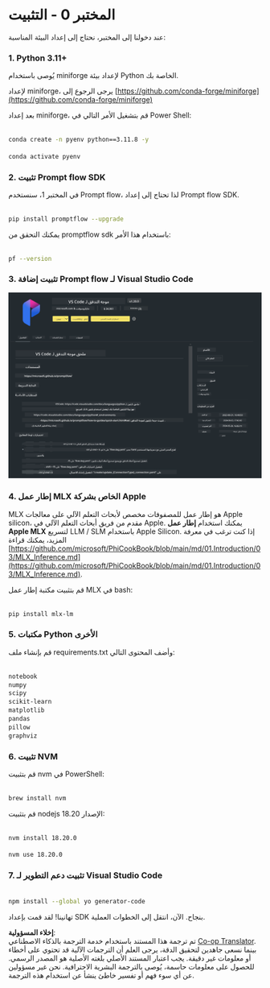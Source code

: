 <!--
CO_OP_TRANSLATOR_METADATA:
{
  "original_hash": "4b16264917d9b93169745d92b8ce8c65",
  "translation_date": "2025-03-27T12:14:46+00:00",
  "source_file": "md\\02.Application\\02.Code\\Phi3\\VSCodeExt\\HOL\\Apple\\01.Installations.md",
  "language_code": "ar"
}
-->
# **المختبر 0 - التثبيت**

عند دخولنا إلى المختبر، نحتاج إلى إعداد البيئة المناسبة:

### **1. Python 3.11+**

يُوصى باستخدام miniforge لإعداد بيئة Python الخاصة بك.

لإعداد miniforge، يرجى الرجوع إلى [https://github.com/conda-forge/miniforge](https://github.com/conda-forge/miniforge)

بعد إعداد miniforge، قم بتشغيل الأمر التالي في Power Shell:

```bash

conda create -n pyenv python==3.11.8 -y

conda activate pyenv

```

### **2. تثبيت Prompt flow SDK**

في المختبر 1، سنستخدم Prompt flow، لذا تحتاج إلى إعداد Prompt flow SDK.

```bash

pip install promptflow --upgrade

```

يمكنك التحقق من promptflow sdk باستخدام هذا الأمر:

```bash

pf --version

```

### **3. تثبيت إضافة Prompt flow لـ Visual Studio Code**

![pf](../../../../../../../../../translated_images/pf_ext.fa065f22e1ee3e67157662d8be5241f346ddd83744045e3406d92b570e8d8b36.ar.png)

### **4. إطار عمل MLX الخاص بشركة Apple**

MLX هو إطار عمل للمصفوفات مخصص لأبحاث التعلم الآلي على معالجات Apple silicon، مقدم من فريق أبحاث التعلم الآلي في Apple. يمكنك استخدام **إطار عمل Apple MLX** لتسريع LLM / SLM باستخدام Apple Silicon. إذا كنت ترغب في معرفة المزيد، يمكنك قراءة [https://github.com/microsoft/PhiCookBook/blob/main/md/01.Introduction/03/MLX_Inference.md](https://github.com/microsoft/PhiCookBook/blob/main/md/01.Introduction/03/MLX_Inference.md).

قم بتثبيت مكتبة إطار عمل MLX في bash:

```bash

pip install mlx-lm

```

### **5. مكتبات Python الأخرى**

قم بإنشاء ملف requirements.txt وأضف المحتوى التالي:

```txt

notebook
numpy 
scipy 
scikit-learn 
matplotlib 
pandas 
pillow 
graphviz

```

### **6. تثبيت NVM**

قم بتثبيت nvm في PowerShell:

```bash

brew install nvm

```

قم بتثبيت nodejs الإصدار 18.20:

```bash

nvm install 18.20.0

nvm use 18.20.0

```

### **7. تثبيت دعم التطوير لـ Visual Studio Code**

```bash

npm install --global yo generator-code

```

تهانينا! لقد قمت بإعداد SDK بنجاح. الآن، انتقل إلى الخطوات العملية.

**إخلاء المسؤولية**:  
تم ترجمة هذا المستند باستخدام خدمة الترجمة بالذكاء الاصطناعي [Co-op Translator](https://github.com/Azure/co-op-translator). بينما نسعى جاهدين لتحقيق الدقة، يرجى العلم أن الترجمات الآلية قد تحتوي على أخطاء أو معلومات غير دقيقة. يجب اعتبار المستند الأصلي بلغته الأصلية هو المصدر الرسمي. للحصول على معلومات حاسمة، يُوصى بالترجمة البشرية الاحترافية. نحن غير مسؤولين عن أي سوء فهم أو تفسير خاطئ ينشأ عن استخدام هذه الترجمة.